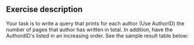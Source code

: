 ## Exercise description
Your task is to write a query that prints for each author (Use AuthorID) the number of pages that author has written in total. In addition, have the AuthordID's listed in an increasing order. See the sample result table below: 